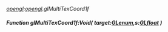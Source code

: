 _[opengl](../../modules/opengl/opengl-module.md):[opengl](../../modules/opengl/opengl-module.md).glMultiTexCoord1f_
##### Function glMultiTexCoord1f:Void( target:[GLenum](../../modules/opengl/opengl-glenum.md),s:[GLfloat](../../modules/opengl/opengl-glfloat.md) )
